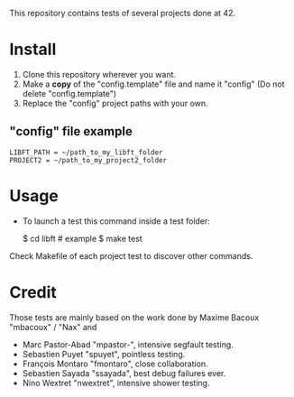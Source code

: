 This repository contains tests of several projects done at 42.

# Install
1. Clone this repository wherever you want.
2. Make a **copy** of the "config.template" file and name it "config" (Do not delete "config.template")
3. Replace the "config" project paths with your own.

"config" file example
---------------------

	LIBFT_PATH = ~/path_to_my_libft_folder
	PROJECT2 = ~/path_to_my_project2_folder

# Usage
- To launch a test this command inside a test folder:

	$ cd libft # example
	$ make test

Check Makefile of each project test to discover other commands.

# Credit

Those tests are mainly based on the work done by Maxime Bacoux "mbacoux" / "Nax" and

- Marc Pastor-Abad "mpastor-", intensive segfault testing.
- Sebastien Puyet "spuyet", pointless testing.
- François Montaro "fmontaro", close collaboration.
- Sebastien Sayada "ssayada", best debug failures ever.
- Nino Wextret "nwextret", intensive shower testing.
